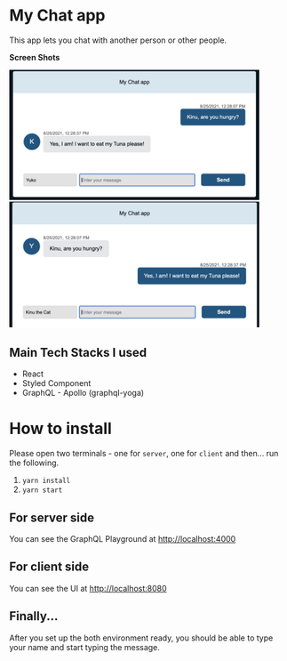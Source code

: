 # My Chat app

This app lets you chat with another person or other people.

**Screen Shots**

<img src="https://github.com/yukoliesh/chat-app/blob/main/screenshot__chat-app_sender.png" width="450">

<img src="https://github.com/yukoliesh/chat-app/blob/main/screenshot__chat-app_receiver.png" width="450">


## Main Tech Stacks I used

- React
- Styled Component
- GraphQL - Apollo (graphql-yoga)

# How to install

Please open two terminals - one for `server`, one for `client` and then... run the following.

1. `yarn install`
2. `yarn start`

## For server side

You can see the GraphQL Playground at [http://localhost:4000](http://localhost:4000)

## For client side

You can see the UI at [http://localhost:8080](http://localhost:8080)

## Finally...

After you set up the both environment ready, you should be able to type your name and start typing the message.
